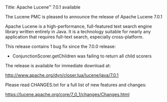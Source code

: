 Title: Apache Lucene™ 7.0.1 available

The Lucene PMC is pleased to announce the release of Apache Lucene 7.0.1

Apache Lucene is a high-performance, full-featured text search engine library written entirely in Java. It is a technology suitable for nearly any application that requires full-text search, especially cross-platform.

This release contains 1 bug fix since the 7.0.0 release:

* ConjunctionScorer.getChildren was failing to return all child scorers

The release is available for immediate download at:

   <http://www.apache.org/dyn/closer.lua/lucene/java/7.0.1>

Please read CHANGES.txt for a full list of new features and changes:

   <https://lucene.apache.org/core/7_0_1/changes/Changes.html>

